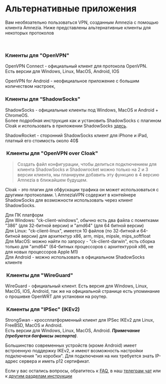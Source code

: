 # Альтернативные приложения

Вам необязательно пользоваться VPN, созданным Amnezia с помощью клиента Amnezia. 
Ниже представлены альтернативные клиенты для некоторых протоколов

&nbsp;

### Клиенты для "OpenVPN"  

OpenVPN Connect - официальный клиент для  протокола OpenVPN. \
Есть версии для Windows, Linux, MacOS, Android, IOS

OpenVPN for Android - неофициальное приложение с большим количеством настроек,


### Клиенты для “ShadowSocks"


ShadowSocks - официальные клиенты под Windows, MacOS и Android + ChromeOS. \
Более подробная инструкция как и установить ShadowSocks с плагином  Cloak и использовать в приложении ShadowSocks [здесь].   

ShadowRocket - сторонний ShadowSocks клиент для iPhone и iPad,  платный его стоимость около 40$



###  Клиенты для "OpenVPN over Cloak"

> Создать файл конфигурации, чтобы делиться подключением для клиента ShadowSocks и Shadowrocket можно только на 2 и 3 версии клиента, мы планируем добавить эту функцию в 4 версию Amnezia в ближайшем будущем. 


Cloak - это плагин для обфускации трафика он может использоваться с другими протоколами. \ 
AmneziaVPN содержит в контейнере ShadowSocks для возможности использовать через клиент ShadowSocks.

Для ПК платформ \
Для Windows: "ck-client-windows", обычно есть два файла с пометками "386" (для 32-битной версии) и "amd64" (для 64 битной версии) \
Для Linux: "ck-client-linux",  имеется 10 файлов (по 32-битной и 64-битной версии) для архитектур x86, arm, mips, mipsle, mips_softfloat \
Для MacOS: можно найти по запросу - "ck-client-darwin",  есть сборка только для "amd64" (64-битных процессоров с архитектурой x86, не для новых процессоров Apple M1) \
Для Android - можно использовать  в официальном ShadowSocks клиенте

###  Клиенты для "WireGuard"

WireGuard - официальный клиент.  Есть версия для Windows, Linux, MacOS, IOS, Android, 
так же на официальной странице есть упоминание о прошивке OpenWRT для установки на роутер.

###  Клиенты для "IPSec" (IKEv2)

StrongSwan - кроссплатформенный клиент для IPSec IKEv2 для Linux, FreeBSD, MacOS и Android. \
Есть версии для Windows, Linux, MacOS, Android. ***Примечание (требуются багфиксы экспорта)***.

Большинство современных устройств (кроме Android) имеет встроенную поддержку IKEv2, и имеют возможность настройки подключения "из коробки". Для подключения на них требуется знать IP-адрес сервера и иметь p12 сертификат.

Если у вас остались вопросы, обратитесь к [FAQ], в наш [телеграм чат] или к [другим разделам инструкции]

[amnezia-site-ext-link]: https://amnezia-web-nx1r.vercel.app
[about-int-link]: /about
[FAQ]: ../faq 
[телеграм чат]: https://t.me/amnezia_vpn 
[другим разделам инструкции]: ../instructions
[здесь]: https://ru-docs.amnezia.org/guides/cloak-ss-win/


















